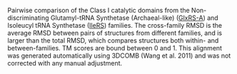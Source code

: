 Pairwise comparison of the Class I catalytic domains from the Non-discriminating Glutamyl-tRNA Synthetase (Archaeal-like) (<a href='/class1/glu2'>GlxRS-A</a>) and Isoleucyl tRNA Synthetase (<a href='/class1/ile'>IleRS</a>) families. 
	The cross-family RMSD is the average RMSD between pairs of structures from different families, and is
	 larger than the total RMSD, which compares structures both within- and between-families. TM scores are bound between 0 and 1. 
	 This alignment was generated automatically using 3DCOMB (Wang et al. 2011) and was not corrected with any manual adjustment.
